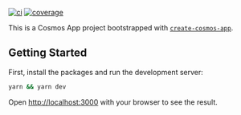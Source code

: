 [![ci](https://img.shields.io/circleci/build/gh/liftedinit/ghostcloud-cosmos-frontend)](https://app.circleci.com/pipelines/gh/liftedinit/ghostcloud-cosmos-frontend)
[![coverage](https://img.shields.io/codecov/c/gh/liftedinit/ghostcloud-cosmos-frontend)](https://app.codecov.io/gh/liftedinit/ghostcloud-cosmos-frontend)

This is a Cosmos App project bootstrapped with
[`create-cosmos-app`](https://github.com/cosmology-tech/create-cosmos-app).

## Getting Started

First, install the packages and run the development server:

```bash
yarn && yarn dev
```

Open [http://localhost:3000](http://localhost:3000) with your browser to see the
result.
